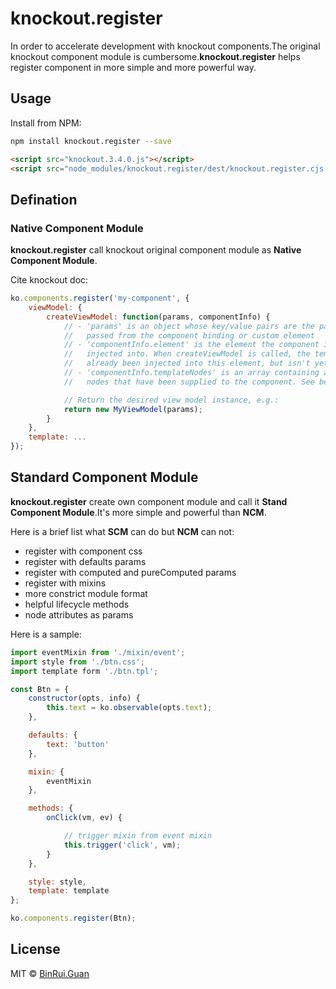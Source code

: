 knockout.register
=====

In order to accelerate development with knockout components.The original knockout component module is cumbersome.**knockout.register** helps register component in more simple and more powerful way.

## Usage

Install from NPM:

```bash
npm install knockout.register --save
```

```html
<script src="knockout.3.4.0.js"></script>
<script src="node_modules/knockout.register/dest/knockout.register.cjs.js"></script>
```

## Defination

### Native Component Module

**knockout.register** call knockout original component module as **Native Component Module**.

Cite knockout doc:

```js
ko.components.register('my-component', {
    viewModel: {
        createViewModel: function(params, componentInfo) {
            // - 'params' is an object whose key/value pairs are the parameters
            //   passed from the component binding or custom element
            // - 'componentInfo.element' is the element the component is being
            //   injected into. When createViewModel is called, the template has
            //   already been injected into this element, but isn't yet bound.
            // - 'componentInfo.templateNodes' is an array containing any DOM
            //   nodes that have been supplied to the component. See below.

            // Return the desired view model instance, e.g.:
            return new MyViewModel(params);
        }
    },
    template: ...
});
```

## Standard Component Module

**knockout.register** create own component module and call it **Stand Component Module**.It's more simple and powerful than **NCM**.

Here is a brief list what **SCM** can do but **NCM** can not:

+ register with component css
+ register with defaults params
+ register with computed and pureComputed params
+ register with mixins
+ more constrict module format
+ helpful lifecycle methods
+ node attributes as params

Here is a sample:

```js
import eventMixin from './mixin/event';
import style from './btn.css';
import template form './btn.tpl';

const Btn = {
    constructor(opts, info) {
        this.text = ko.observable(opts.text);
    },

    defaults: {
        text: 'button'
    },

    mixin: {
        eventMixin
    },

    methods: {
        onClick(vm, ev) {

            // trigger mixin from event mixin
            this.trigger('click', vm);
        }
    },

    style: style,
    template: template
};

ko.components.register(Btn);
```

## License

MIT &copy; [BinRui.Guan](differui@gmail.com)